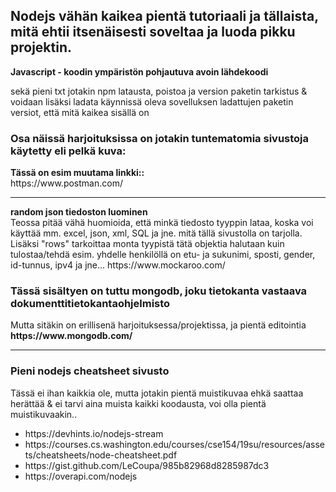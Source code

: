 <h2> Nodejs vähän kaikea pientä tutoriaali ja tällaista, mitä ehtii itsenäisesti soveltaa ja luoda pikku projektin.</h2>
<b> Javascript - koodin ympäristön pohjautuva avoin lähdekoodi</b>

sekä pieni txt jotakin npm latausta, poistoa ja version paketin tarkistus & voidaan lisäksi ladata
käynnissä oleva sovelluksen ladattujen paketin versiot, että mitä kaikea sisällä on

<h3> Osa näissä harjoituksissa on jotakin tuntematomia sivustoja käytetty eli pelkä kuva: </h3>
<b> Tässä on esim muutama linkki:: </b><br>
https://www.postman.com/
<br><hr>
<b> random json tiedoston luominen </b> <br>
Teossa pitää vähä huomioida, että minkä tiedosto tyyppin lataa, koska voi käyttää mm. excel, json, xml, SQL ja jne. mitä tällä sivustolla on tarjolla.
Lisäksi "rows" tarkoittaa monta tyypistä tätä objektia halutaan kuin tulostaa/tehdä esim. yhdelle henkilöllä on etu- ja sukunimi, sposti, gender, id-tunnus, ipv4 ja jne...
https://www.mockaroo.com/

<h3>Tässä sisältyen on tuttu mongodb, joku tietokanta vastaava dokumenttitietokantaohjelmisto </h3>
Mutta sitäkin on erillisenä harjoituksessa/projektissa, ja pientä editointia
<b> https://www.mongodb.com/ </b> <br>

<hr>

<h3>Pieni nodejs cheatsheet sivusto</h3>
Tässä ei ihan kaikkia ole, mutta jotakin pientä muistikuvaa ehkä saattaa herättää & ei tarvi aina muista kaikki koodausta, voi olla pientä muistikuvaakin..
<ul>
<li> https://devhints.io/nodejs-stream </li> 

 <li> https://courses.cs.washington.edu/courses/cse154/19su/resources/assets/cheatsheets/node-cheatsheet.pdf </li> 

 <li> https://gist.github.com/LeCoupa/985b82968d8285987dc3 </li> 

 <li> https://overapi.com/nodejs </li> 
  
  </ul>
